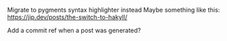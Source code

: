 Migrate to pygments syntax highlighter instead
Maybe something like this: https://jip.dev/posts/the-switch-to-hakyll/

Add a commit ref when a post was generated?

